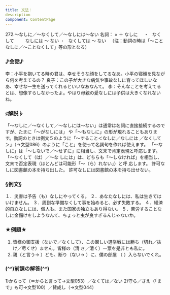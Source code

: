 ```yaml
---
title: 文法：
description
component: ContentPage
---
```



272.～なしに／～なくして／～なしには～ない
名詞： × ＋ なしに     ・
  なくして      
  なしには ～ ない ・
  なくしては ～ ない  
（注：動詞の時は「～ことなしに／～ことなくして」等の形となる）
### ♪会話♪
李：小平を抱いてる時の君は、幸せそうな顔をしてるなあ。小平の寝顔を見ながら何を考えてるの？
良子：この子が大きな病気や事故なしに育ってほしいなあ、幸せな一生を送ってくれるといいなあなんて。
李：そんなことを考えてるとは、想像すらしなかったよ。やはり母親の愛なしには子供は大きくなれないね。
### ♯解説♭
「～なしに／～なくして／～なしには～ない」は通常は名詞に直接接続するのですが、たまに「～がなしには」 や「～もなしに」の形が現れることもあります。動詞のときは例文５のように「～すること＜なしに／なしには
／なくして＞」（→文型086）のように「こと」を使って名詞句を作れば使えます。 「～なしに」は「～しないで／～せずに」に相当し、文末で肯定表現と呼応します。「～なくして（は）／～な
しには」は、どちらも「～しなければ」を相当し、文末で否定表現（ほとんどは可能形「～（ら）れない」）と呼 応します。
許可なしに図書館の本を持ち出した。
許可なしには図書館の本を持ち出せない。
### §例文§
１．災害は予告（も）なしにやってくる。
２．あなたなしには、私は生きてはいけません。
３．周到な準備なくして事を始めると、必ず失敗する。
４．経済的自立なしには、個人も、また国家の独立もあり得ない。
５．苦労することなしに金儲けをしようなんて、ちょっと虫が良すぎるんじゃないか。
### ★例題★
1) 皆様の御支援（ないで／なくして）、この厳しい選挙戦には勝ち（切れ／抜け／尽くせ）ません。皆様の（清
き／清く）一票を是非とも私に。  
2) 親（と言う→ ）ども、断り（ない→ ）に、僕の部屋 （ ）入らないでくれ。
### (^^)前課の解答(^^)
1)からって（＝からと言って→文型053）／なくては／ない
2)守ら／さえ（「まで」も可→文型100）／賛成し（→文型044）
